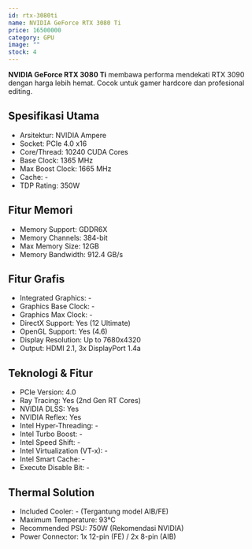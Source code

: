 ```yaml
---
id: rtx-3080ti
name: NVIDIA GeForce RTX 3080 Ti
price: 16500000
category: GPU
image: ""
stock: 4
---
```


**NVIDIA GeForce RTX 3080 Ti** membawa performa mendekati RTX 3090 dengan harga lebih hemat. Cocok untuk gamer hardcore dan profesional editing.

## Spesifikasi Utama

- Arsitektur: NVIDIA Ampere
- Socket: PCIe 4.0 x16
- Core/Thread: 10240 CUDA Cores
- Base Clock: 1365 MHz
- Max Boost Clock: 1665 MHz
- Cache: -
- TDP Rating: 350W

## Fitur Memori

- Memory Support: GDDR6X
- Memory Channels: 384-bit
- Max Memory Size: 12GB
- Memory Bandwidth: 912.4 GB/s

## Fitur Grafis

- Integrated Graphics: -
- Graphics Base Clock: -
- Graphics Max Clock: -
- DirectX Support: Yes (12 Ultimate)
- OpenGL Support: Yes (4.6)
- Display Resolution: Up to 7680x4320
- Output: HDMI 2.1, 3x DisplayPort 1.4a

## Teknologi & Fitur

- PCIe Version: 4.0
- Ray Tracing: Yes (2nd Gen RT Cores)
- NVIDIA DLSS: Yes
- NVIDIA Reflex: Yes
- Intel Hyper-Threading: -
- Intel Turbo Boost: -
- Intel Speed Shift: -
- Intel Virtualization (VT-x): -
- Intel Smart Cache: -
- Execute Disable Bit: -

## Thermal Solution

- Included Cooler: - (Tergantung model AIB/FE)
- Maximum Temperature: 93°C
- Recommended PSU: 750W (Rekomendasi NVIDIA)
- Power Connector: 1x 12-pin (FE) / 2x 8-pin (AIB)
